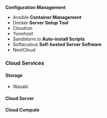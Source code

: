 **Configuration Management**
- Ansible
**Container Management**
- Docker
**Server Setup Tool**
- Cloudron
- Yunohost
- Sandstorm.io
**Auto-install Scripts**
- Softaculous
**Self-hosted Server Software**
- NextCloud

### Cloud Services
#### Storage
- Wasabi
#### Cloud Server
#### Cloud Compute

